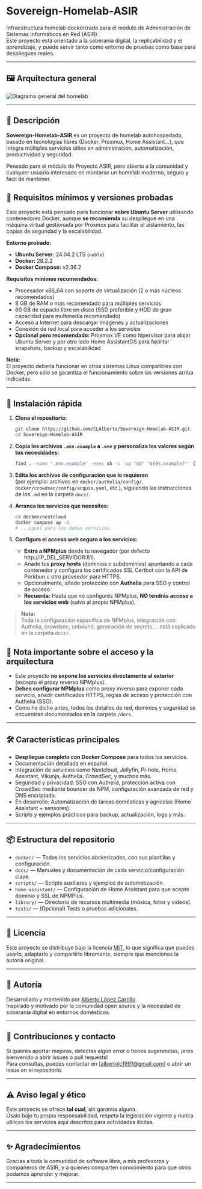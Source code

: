 # Sovereign-Homelab-ASIR

Infraestructura homelab dockerizada para el módulo de Administración de Sistemas Informáticos en Red (ASIR).  
Este proyecto está orientado a la soberanía digital, la replicabilidad y el aprendizaje, y puede servir tanto como entorno de pruebas como base para despliegues reales.

---
## 🖼️ Arquitectura general
![Diagrama general del homelab](docs/images/diagrama-estructura-docker.png)

---

## 🚀 Descripción

**Sovereign-Homelab-ASIR** es un proyecto de homelab autohospedado, basado en tecnologías libres (Docker, Proxmox, Home Assistant…), que integra múltiples servicios útiles en administración, automatización, productividad y seguridad.

Pensado para el módulo de Proyecto ASIR, pero abierto a la comunidad y cualquier usuario interesado en montarse un homelab moderno, seguro y fácil de mantener.

## 📝 Requisitos mínimos y versiones probadas

Este proyecto está pensado para funcionar **sobre Ubuntu Server** utilizando contenedores Docker, aunque **se recomienda** su despliegue en una máquina virtual gestionada por Proxmox para facilitar el aislamiento, las copias de seguridad y la escalabilidad.

**Entorno probado:**
- **Ubuntu Server:** 24.04.2 LTS (`noble`)
- **Docker:** 28.2.2
- **Docker Compose:** v2.36.2

**Requisitos mínimos recomendados:**
- Procesador x86_64 con soporte de virtualización (2 o más núcleos recomendados)
- 8 GB de RAM o más recomendado para múltiples servicios
- 60 GB de espacio libre en disco (SSD preferible y HDD de gran capacidad para multimedia recomendado)
- Acceso a Internet para descargar imágenes y actualizaciones
- Conexión de red local para acceder a los servicios
- **Opcional pero recomendado:** Proxmox VE como hipervisor para alojar Ubuntu Server y por otro lado Home AssistantOS para facilitar snapshots, backup y escalabilidad

**Nota:**  
El proyecto debería funcionar en otros sistemas Linux compatibles con Docker, pero sólo se garantiza el funcionamiento sobre las versiones arriba indicadas.

---

## 🚀 Instalación rápida

1. **Clona el repositorio:**
    ```bash
    git clone https://github.com/CLAlberto/Sovereign-Homelab-ASIR.git
    cd Sovereign-Homelab-ASIR
    ```

2. **Copia los archivos `.env.example` a `.env` y personaliza los valores según tus necesidades:**
    ```bash
    find . -name ".env.example" -exec sh -c 'cp "$0" "${0%.example}"' {} \;
    ```

3. **Edita los archivos de configuración que lo requieran**  
   (por ejemplo: archivos en `docker/authelia/config/`, `docker/crowdsec/config/acquis.yaml`, etc.), siguiendo las instrucciones de los `.md` en la carpeta `docs/`.

4. **Arranca los servicios que necesites:**
    ```bash
    cd docker/nextcloud
    docker compose up -d
    # ...igual para los demás servicios.
    ```

5. **Configura el acceso web seguro a los servicios:**
    - **Entra a NPMplus** desde tu navegador (por defecto http://IP_DEL_SERVIDOR:81).
    - Añade tus **proxy hosts** (dominios o subdominios) apuntando a cada contenedor y configura los certificados SSL Certbot con la API de Porkbun u otro proveedor para HTTPS.
    - Opcionalmente, añade protección con **Authelia** para SSO y control de acceso.
    - **Recuerda:** Hasta que no configures NPMplus, **NO tendrás acceso a los servicios web** (salvo al propio NPMplus).

> **Nota:**  
> Toda la configuración especifica de NPMplus, integración con Authelia, crowdsec, unbound, generación de secrets.... está explicado en la carpeta `docs/`.

## 📝 Nota importante sobre el acceso y la arquitectura

- Este proyecto **no expone los servicios directamente al exterior** (excepto el proxy reverso NPMplus).
- **Debes configurar NPMplus** como proxy inverso para exponer cada servicio, añadir certificados HTTPS, reglas de acceso y protección con Authelia (SSO).
- Como he dicho antes, todos los detalles de red, dominios y seguridad se encuentran documentados en la carpeta `/docs`.

---

## 🛠️ Características principales

- **Despliegue completo con Docker Compose** para todos los servicios.
- Documentación detallada en español.
- Integración de servicios como Nextcloud, Jellyfin, Pi-hole, Home Assistant, Vikunja, Authelia, CrowdSec, y muchos más.
- Seguridad y privacidad: SSO con Authelia, protección activa con CrowdSec mediante bouncer de NPM, configuración avanzada de red y DNS encriptado.
- En desarrollo: Automatización de tareas domésticas y agrícolas (Home Assistant + sensores).
- Scripts y ejemplos prácticos para backup, actualización, logs y más.

---

## 📦 Estructura del repositorio

- `docker/` — Todos los servicios dockerizados, con sus plantillas y configuración.
- `docs/` — Manuales y documentación de cada servicio/configuración clave.
- `scripts/` — Scripts auxiliares y ejemplos de automatización.
- `home-assistant/` — Configuración de Home Assistant para que acepte dominio y SSL de NPMPlus.
- `library/` — Directorio de recursos multimedia (música, fotos y videos).
- `tests/` — (Opcional) Tests o pruebas adicionales.

---

## 📄 Licencia

Este proyecto se distribuye bajo la licencia [MIT](LICENSE), lo que significa que puedes usarlo, adaptarlo y compartirlo libremente, siempre que menciones la autoría original.

---

## 🙋 Autoría

Desarrollado y mantenido por [Alberto López Carrillo](https://github.com/CLAlberto).  
Inspirado y motivado por la comunidad open source y la necesidad de soberanía digital en entornos domésticos.

---

## 🤝 Contribuciones y contacto

Si quieres aportar mejoras, detectas algún error o tienes sugerencias, ¡eres bienvenido a abrir issues o pull requests!  
Para consultas, puedes contactar en [albertolc1991@gmail.com] o abrir un issue en el repositorio.

---

## ⚠️ Aviso legal y ético

Este proyecto se ofrece **tal cual**, sin garantía alguna.  
Úsalo bajo tu propia responsabilidad, respeta la legislación vigente y nunca utilices los servicios aquí descritos para actividades ilícitas.

---

## ✨ Agradecimientos

Gracias a toda la comunidad de software libre, a mis profesores y compañeros de ASIR, y a quienes comparten conocimiento para que otros podamos aprender y mejorar.

---

